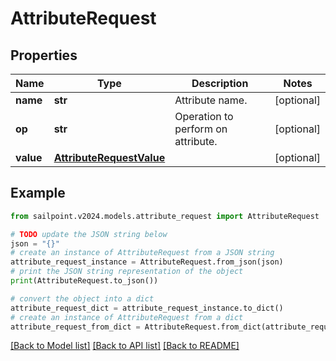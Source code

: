 # AttributeRequest


## Properties

Name | Type | Description | Notes
------------ | ------------- | ------------- | -------------
**name** | **str** | Attribute name. | [optional] 
**op** | **str** | Operation to perform on attribute. | [optional] 
**value** | [**AttributeRequestValue**](AttributeRequestValue.md) |  | [optional] 

## Example

```python
from sailpoint.v2024.models.attribute_request import AttributeRequest

# TODO update the JSON string below
json = "{}"
# create an instance of AttributeRequest from a JSON string
attribute_request_instance = AttributeRequest.from_json(json)
# print the JSON string representation of the object
print(AttributeRequest.to_json())

# convert the object into a dict
attribute_request_dict = attribute_request_instance.to_dict()
# create an instance of AttributeRequest from a dict
attribute_request_from_dict = AttributeRequest.from_dict(attribute_request_dict)
```
[[Back to Model list]](../README.md#documentation-for-models) [[Back to API list]](../README.md#documentation-for-api-endpoints) [[Back to README]](../README.md)


